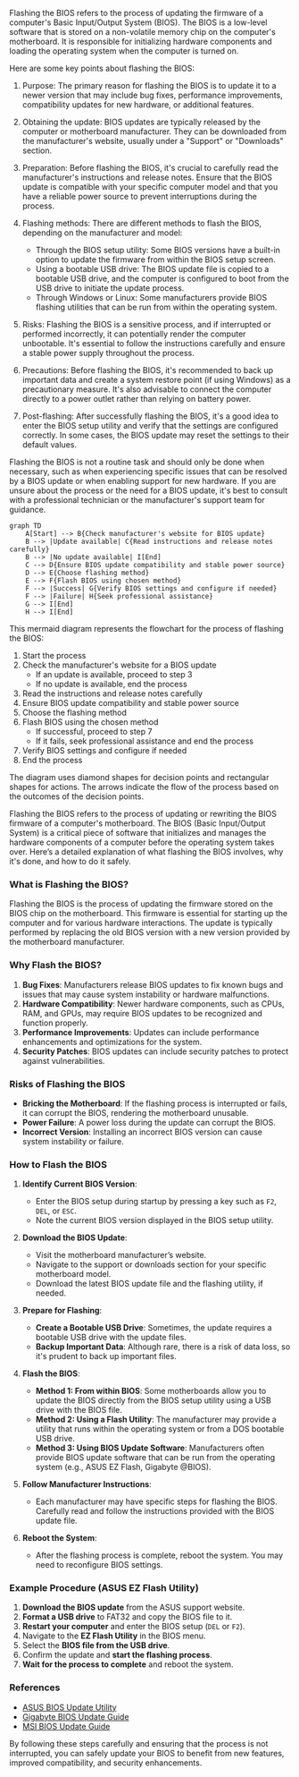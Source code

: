 Flashing the BIOS refers to the process of updating the firmware of a computer's Basic Input/Output System (BIOS). The BIOS is a low-level software that is stored on a non-volatile memory chip on the computer's motherboard. It is responsible for initializing hardware components and loading the operating system when the computer is turned on.

Here are some key points about flashing the BIOS:

1. Purpose: The primary reason for flashing the BIOS is to update it to a newer version that may include bug fixes, performance improvements, compatibility updates for new hardware, or additional features.

2. Obtaining the update: BIOS updates are typically released by the computer or motherboard manufacturer. They can be downloaded from the manufacturer's website, usually under a "Support" or "Downloads" section.

3. Preparation: Before flashing the BIOS, it's crucial to carefully read the manufacturer's instructions and release notes. Ensure that the BIOS update is compatible with your specific computer model and that you have a reliable power source to prevent interruptions during the process.

4. Flashing methods: There are different methods to flash the BIOS, depending on the manufacturer and model:
   - Through the BIOS setup utility: Some BIOS versions have a built-in option to update the firmware from within the BIOS setup screen.
   - Using a bootable USB drive: The BIOS update file is copied to a bootable USB drive, and the computer is configured to boot from the USB drive to initiate the update process.
   - Through Windows or Linux: Some manufacturers provide BIOS flashing utilities that can be run from within the operating system.

5. Risks: Flashing the BIOS is a sensitive process, and if interrupted or performed incorrectly, it can potentially render the computer unbootable. It's essential to follow the instructions carefully and ensure a stable power supply throughout the process.

6. Precautions: Before flashing the BIOS, it's recommended to back up important data and create a system restore point (if using Windows) as a precautionary measure. It's also advisable to connect the computer directly to a power outlet rather than relying on battery power.

7. Post-flashing: After successfully flashing the BIOS, it's a good idea to enter the BIOS setup utility and verify that the settings are configured correctly. In some cases, the BIOS update may reset the settings to their default values.

Flashing the BIOS is not a routine task and should only be done when necessary, such as when experiencing specific issues that can be resolved by a BIOS update or when enabling support for new hardware. If you are unsure about the process or the need for a BIOS update, it's best to consult with a professional technician or the manufacturer's support team for guidance.

```mermaid
graph TD
    A[Start] --> B{Check manufacturer's website for BIOS update}
    B --> |Update available| C{Read instructions and release notes carefully}
    B --> |No update available| I[End]
    C --> D{Ensure BIOS update compatibility and stable power source}
    D --> E{Choose flashing method}
    E --> F{Flash BIOS using chosen method}
    F --> |Success| G{Verify BIOS settings and configure if needed}
    F --> |Failure| H{Seek professional assistance}
    G --> I[End]
    H --> I[End]
```

This mermaid diagram represents the flowchart for the process of flashing the BIOS:

1. Start the process
2. Check the manufacturer's website for a BIOS update
   - If an update is available, proceed to step 3
   - If no update is available, end the process
3. Read the instructions and release notes carefully
4. Ensure BIOS update compatibility and stable power source
5. Choose the flashing method
6. Flash BIOS using the chosen method
   - If successful, proceed to step 7
   - If it fails, seek professional assistance and end the process
7. Verify BIOS settings and configure if needed
8. End the process

The diagram uses diamond shapes for decision points and rectangular shapes for actions. The arrows indicate the flow of the process based on the outcomes of the decision points.

Flashing the BIOS refers to the process of updating or rewriting the BIOS firmware of a computer's motherboard. The BIOS (Basic Input/Output System) is a critical piece of software that initializes and manages the hardware components of a computer before the operating system takes over. Here’s a detailed explanation of what flashing the BIOS involves, why it's done, and how to do it safely.

### What is Flashing the BIOS?

Flashing the BIOS is the process of updating the firmware stored on the BIOS chip on the motherboard. This firmware is essential for starting up the computer and for various hardware interactions. The update is typically performed by replacing the old BIOS version with a new version provided by the motherboard manufacturer.

### Why Flash the BIOS?

1. **Bug Fixes**: Manufacturers release BIOS updates to fix known bugs and issues that may cause system instability or hardware malfunctions.
2. **Hardware Compatibility**: Newer hardware components, such as CPUs, RAM, and GPUs, may require BIOS updates to be recognized and function properly.
3. **Performance Improvements**: Updates can include performance enhancements and optimizations for the system.
4. **Security Patches**: BIOS updates can include security patches to protect against vulnerabilities.

### Risks of Flashing the BIOS

- **Bricking the Motherboard**: If the flashing process is interrupted or fails, it can corrupt the BIOS, rendering the motherboard unusable.
- **Power Failure**: A power loss during the update can corrupt the BIOS.
- **Incorrect Version**: Installing an incorrect BIOS version can cause system instability or failure.

### How to Flash the BIOS

1. **Identify Current BIOS Version**:
   - Enter the BIOS setup during startup by pressing a key such as `F2`, `DEL`, or `ESC`.
   - Note the current BIOS version displayed in the BIOS setup utility.

2. **Download the BIOS Update**:
   - Visit the motherboard manufacturer’s website.
   - Navigate to the support or downloads section for your specific motherboard model.
   - Download the latest BIOS update file and the flashing utility, if needed.

3. **Prepare for Flashing**:
   - **Create a Bootable USB Drive**: Sometimes, the update requires a bootable USB drive with the update files.
   - **Backup Important Data**: Although rare, there is a risk of data loss, so it's prudent to back up important files.

4. **Flash the BIOS**:
   - **Method 1: From within BIOS**: Some motherboards allow you to update the BIOS directly from the BIOS setup utility using a USB drive with the BIOS file.
   - **Method 2: Using a Flash Utility**: The manufacturer may provide a utility that runs within the operating system or from a DOS bootable USB drive.
   - **Method 3: Using BIOS Update Software**: Manufacturers often provide BIOS update software that can be run from the operating system (e.g., ASUS EZ Flash, Gigabyte @BIOS).

5. **Follow Manufacturer Instructions**:
   - Each manufacturer may have specific steps for flashing the BIOS. Carefully read and follow the instructions provided with the BIOS update file.

6. **Reboot the System**:
   - After the flashing process is complete, reboot the system. You may need to reconfigure BIOS settings.

### Example Procedure (ASUS EZ Flash Utility)

1. **Download the BIOS update** from the ASUS support website.
2. **Format a USB drive** to FAT32 and copy the BIOS file to it.
3. **Restart your computer** and enter the BIOS setup (`DEL` or `F2`).
4. Navigate to the **EZ Flash Utility** in the BIOS menu.
5. Select the **BIOS file from the USB drive**.
6. Confirm the update and **start the flashing process**.
7. **Wait for the process to complete** and reboot the system.

### References

- [ASUS BIOS Update Utility](https://www.asus.com/support/FAQ/1008859)
- [Gigabyte BIOS Update Guide](https://www.gigabyte.com/Support/FAQ/300)
- [MSI BIOS Update Guide](https://www.msi.com/page/bios-update)

By following these steps carefully and ensuring that the process is not interrupted, you can safely update your BIOS to benefit from new features, improved compatibility, and security enhancements.

